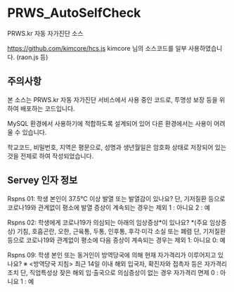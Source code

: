 # PRWS_AutoSelfCheck

PRWS.kr 자동 자가진단 소스

https://github.com/kimcore/hcs.js
kimcore 님의 소스코드를 일부 사용하였습니다. (raon.js 등)

## 주의사항
본 소스는 PRWS.kr 자동 자가진단 서비스에서 사용 중인 코드로, 투명성 보장 등을 위하여 배포하는 코드입니다.

MySQL 환경에서 사용하기에 적합하도록 설계되어 있어 다른 환경에서는 사용이 어려울 수 있습니다.

학교코드, 비밀번호, 지역은 평문으로, 성명과 생년월일은 암호화 상태로 저장되어 있는 것을 전제로 하여 작성되었습니다.



## Servey 인자 정보
Rspns 01: 학생 본인이 37.5℃ 이상 발열 또는 발열감이 있나요?
단, 기저질환 등으로 코로나19와 관계없이 평소에 발열 증상이 계속되는 경우는 제외
1 : 아니요
2 : 예

Rspns 02: 학생에게 코로나19가 의심되는 아래의 임상증상*이 있나요?
*(주요 임상증상) 기침, 호흡곤란, 오한, 근육통, 두통, 인후통, 후각·미각 소실 또는 폐렴
단, 기저질환 등으로 코로나19와 관계없이 평소에 다음 증상이 계속되는 경우는 제외
1: 아니요
0: 예

Rspns 09: 학생 본인 또는 동거인이 방역당국에 의해 현재 자가격리가 이루어지고 있나요?
※ <방역당국 지침> 최근 14일 이내 해외 입국자, 확진자와 접촉자 등은 자가격리 조치
단, 직업특성상 잦은 해외 입·출국으로 의심증상이 없는 경우 자가격리 면제
0 : 아니요
1 : 예
